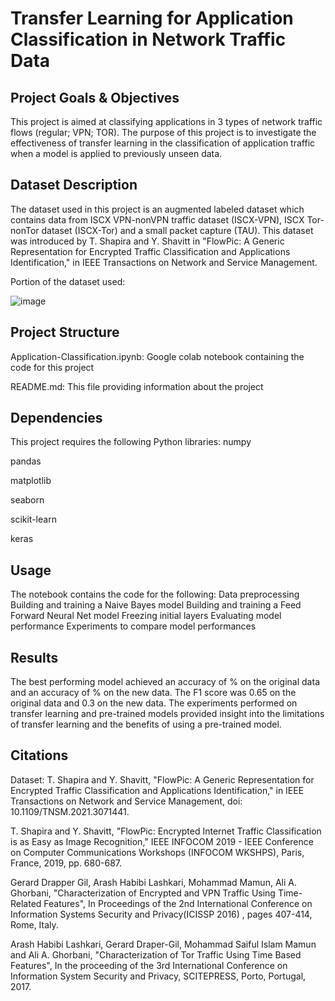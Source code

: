# Transfer Learning for Application Classification in Network Traffic Data

## Project Goals & Objectives
This project is aimed at classifying applications in 3 types of network traffic flows (regular; VPN; TOR). The purpose of this project is to investigate the effectiveness of transfer learning in the classification of application traffic when a model is applied to previously unseen data.

## Dataset Description
The dataset used in this project is an augmented labeled dataset which contains data from ISCX VPN-nonVPN traffic dataset (ISCX-VPN), ISCX Tor-nonTor dataset (ISCX-Tor) and a small packet capture (TAU). This dataset was introduced by T. Shapira and Y. Shavitt in  "FlowPic: A Generic Representation for Encrypted Traffic Classification and Applications Identification," in IEEE Transactions on Network and Service Management. 

Portion of the dataset used:

![image](https://user-images.githubusercontent.com/52237625/236002480-13fcb06e-fa1b-4f84-9546-1f0fd0ab1aeb.png)

## Project Structure
Application-Classification.ipynb: Google colab notebook containing the code for this project

README.md: This file providing information about the project

## Dependencies
This project requires the following Python libraries:
numpy

pandas

matplotlib

seaborn

scikit-learn

keras

## Usage
The notebook contains the code for the following:
Data preprocessing
Building and training a Naive Bayes model
Building and training a Feed Forward Neural Net model
Freezing initial layers
Evaluating model performance
Experiments to compare model performances

## Results
The best performing model achieved an accuracy of % on the original data and an accuracy of % on the new data. The F1 score was 0.65 on the original data and 0.3 on the new data. The experiments performed on transfer learning and pre-trained models provided insight into the limitations of transfer learning and the benefits of using a pre-trained model.

## Citations
Dataset:
T. Shapira and Y. Shavitt, "FlowPic: A Generic Representation for Encrypted Traffic Classification and Applications Identification," in IEEE Transactions on Network and Service Management, doi: 10.1109/TNSM.2021.3071441.

T. Shapira and Y. Shavitt, "FlowPic: Encrypted Internet Traffic Classification is as Easy as Image Recognition," IEEE INFOCOM 2019 - IEEE Conference on Computer Communications Workshops (INFOCOM WKSHPS), Paris, France, 2019, pp. 680-687.

Gerard Drapper Gil, Arash Habibi Lashkari, Mohammad Mamun, Ali A. Ghorbani, "Characterization of Encrypted and VPN Traffic Using Time-Related Features", In Proceedings of the 2nd International Conference on Information Systems Security and Privacy(ICISSP 2016) , pages 407-414, Rome, Italy.

Arash Habibi Lashkari, Gerard Draper-Gil, Mohammad Saiful Islam Mamun and Ali A. Ghorbani, "Characterization of Tor Traffic Using Time Based Features", In the proceeding of the 3rd International Conference on Information System Security and Privacy, SCITEPRESS, Porto, Portugal, 2017.
